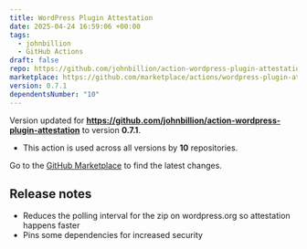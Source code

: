 ```yaml
---
title: WordPress Plugin Attestation
date: 2025-04-24 16:59:06 +00:00
tags:
  - johnbillion
  - GitHub Actions
draft: false
repo: https://github.com/johnbillion/action-wordpress-plugin-attestation
marketplace: https://github.com/marketplace/actions/wordpress-plugin-attestation
version: 0.7.1
dependentsNumber: "10"
---
```



Version updated for **https://github.com/johnbillion/action-wordpress-plugin-attestation** to version **0.7.1**.
- This action is used across all versions by **10** repositories.

Go to the [GitHub Marketplace](https://github.com/marketplace/actions/wordpress-plugin-attestation) to find the latest changes.

## Release notes

* Reduces the polling interval for the zip on wordpress.org so attestation happens faster
* Pins some dependencies for increased security
